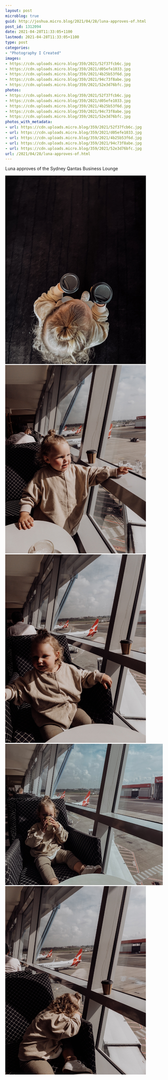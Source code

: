 ```yaml
---
layout: post
microblog: true
guid: http://joshua.micro.blog/2021/04/28/luna-approves-of.html
post_id: 1312094
date: 2021-04-28T11:33:05+1100
lastmod: 2021-04-28T11:33:05+1100
type: post
categories:
- "Photography I Created"
images:
- https://cdn.uploads.micro.blog/359/2021/52f37fcb6c.jpg
- https://cdn.uploads.micro.blog/359/2021/d05efe1033.jpg
- https://cdn.uploads.micro.blog/359/2021/4b25b53f6d.jpg
- https://cdn.uploads.micro.blog/359/2021/94c73f8abe.jpg
- https://cdn.uploads.micro.blog/359/2021/52e3d76bfc.jpg
photos:
- https://cdn.uploads.micro.blog/359/2021/52f37fcb6c.jpg
- https://cdn.uploads.micro.blog/359/2021/d05efe1033.jpg
- https://cdn.uploads.micro.blog/359/2021/4b25b53f6d.jpg
- https://cdn.uploads.micro.blog/359/2021/94c73f8abe.jpg
- https://cdn.uploads.micro.blog/359/2021/52e3d76bfc.jpg
photos_with_metadata:
- url: https://cdn.uploads.micro.blog/359/2021/52f37fcb6c.jpg
- url: https://cdn.uploads.micro.blog/359/2021/d05efe1033.jpg
- url: https://cdn.uploads.micro.blog/359/2021/4b25b53f6d.jpg
- url: https://cdn.uploads.micro.blog/359/2021/94c73f8abe.jpg
- url: https://cdn.uploads.micro.blog/359/2021/52e3d76bfc.jpg
url: /2021/04/28/luna-approves-of.html
---
```

Luna approves of the Sydney Qantas Business Lounge

<img src="uploads/2021/52f37fcb6c.jpg" width="450" height="600" alt="" /><img src="uploads/2021/d05efe1033.jpg" width="450" height="600" alt="" /><img src="uploads/2021/4b25b53f6d.jpg" width="450" height="600" alt="" /><img src="uploads/2021/94c73f8abe.jpg" width="600" height="450" alt="" /><img src="uploads/2021/52e3d76bfc.jpg" width="450" height="600" alt="" />
